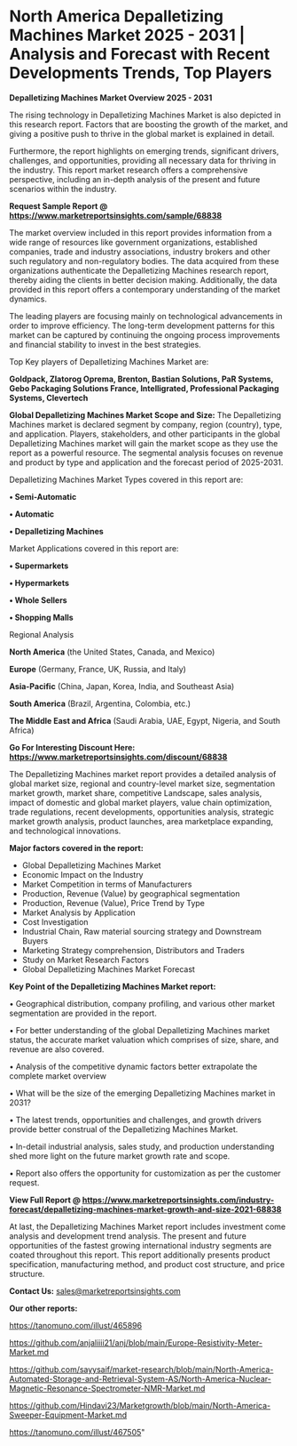 # North America Depalletizing Machines Market 2025 - 2031 | Analysis and Forecast with Recent Developments Trends, Top Players

<Strong> Depalletizing Machines Market Overview 2025 - 2031</strong>

The rising technology in Depalletizing Machines Market is also depicted in this research report. Factors that are boosting the growth of the market, and giving a positive push to thrive in the global market is explained in detail.

Furthermore, the report highlights on emerging trends, significant drivers, challenges, and opportunities, providing all necessary data for thriving in the industry. This report market research offers a comprehensive perspective, including an in-depth analysis of the present and future scenarios within the industry.

<strong>Request Sample Report @ <a href=https://www.marketreportsinsights.com/sample/68838>https://www.marketreportsinsights.com/sample/68838</a></strong>

The market overview included in this report provides information from a wide range of resources like government organizations, established companies, trade and industry associations, industry brokers and other such regulatory and non-regulatory bodies. The data acquired from these organizations authenticate the Depalletizing Machines research report, thereby aiding the clients in better decision making. Additionally, the data provided in this report offers a contemporary understanding of the market dynamics.

The leading players are focusing mainly on technological advancements in order to improve efficiency. The long-term development patterns for this market can be captured by continuing the ongoing process improvements and financial stability to invest in the best strategies.

Top Key players of Depalletizing Machines Market are:

<strong>Goldpack, Zlatorog Oprema, Brenton, Bastian Solutions, PaR Systems, Gebo Packaging Solutions France, Intelligrated, Professional Packaging Systems, Clevertech</strong>

<strong><b>Global Depalletizing Machines Market Scope and Size:</b></strong>
The Depalletizing Machines market is declared segment by company, region (country), type, and application. Players, stakeholders, and other participants in the global Depalletizing Machines market will gain the market scope as they use the report as a powerful resource. The segmental analysis focuses on revenue and product by type and application and the forecast period of 2025-2031.

Depalletizing Machines Market Types covered in this report are:

<strong>• Semi-Automatic

• Automatic

• Depalletizing Machines</strong>

Market Applications covered in this report are:

<strong>• Supermarkets

• Hypermarkets

• Whole Sellers

• Shopping Malls</strong> 

Regional Analysis

<strong>North America</strong> (the United States, Canada, and Mexico)

<strong>Europe</strong> (Germany, France, UK, Russia, and Italy)

<strong>Asia-Pacific</strong> (China, Japan, Korea, India, and Southeast Asia)

<strong>South America</strong> (Brazil, Argentina, Colombia, etc.)

<strong>The Middle East and Africa</strong> (Saudi Arabia, UAE, Egypt, Nigeria, and South Africa)

<strong>Go For Interesting Discount Here: <a href=https://www.marketreportsinsights.com/discount/68838>https://www.marketreportsinsights.com/discount/68838</a></strong>

The Depalletizing Machines market report provides a detailed analysis of global market size, regional and country-level market size, segmentation market growth, market share, competitive Landscape, sales analysis, impact of domestic and global market players, value chain optimization, trade regulations, recent developments, opportunities analysis, strategic market growth analysis, product launches, area marketplace expanding, and technological innovations.

<strong><b>Major factors covered in the report:</b></strong>
<ul>
  <li>Global Depalletizing Machines Market </li>
  <li>Economic Impact on the Industry</li>
  <li>Market Competition in terms of Manufacturers</li>
  <li>Production, Revenue (Value) by geographical segmentation</li>
  <li>Production, Revenue (Value), Price Trend by Type</li>
  <li>Market Analysis by Application</li>
  <li>Cost Investigation</li>
  <li>Industrial Chain, Raw material sourcing strategy and Downstream Buyers</li>
  <li>Marketing Strategy comprehension, Distributors and Traders</li>
  <li>Study on Market Research Factors</li>
  <li>Global Depalletizing Machines Market Forecast</li>
</ul>

<strong><b>Key Point of the Depalletizing Machines Market report:</b></strong>

• Geographical distribution, company profiling, and various other market segmentation are provided in the report.

• For better understanding of the global Depalletizing Machines market status, the accurate market valuation which comprises of size, share, and revenue are also covered.

• Analysis of the competitive dynamic factors better extrapolate the complete market overview

• What will be the size of the emerging Depalletizing Machines market in 2031?

• The latest trends, opportunities and challenges, and growth drivers provide better construal of the Depalletizing Machines Market.

• In-detail industrial analysis, sales study, and production understanding shed more light on the future market growth rate and scope.

• Report also offers the opportunity for customization as per the customer request.

<strong><b>View Full Report @ <a href=https://www.marketreportsinsights.com/industry-forecast/depalletizing-machines-market-growth-and-size-2021-68838>https://www.marketreportsinsights.com/industry-forecast/depalletizing-machines-market-growth-and-size-2021-68838</a></b></strong>


At last, the Depalletizing Machines Market report includes investment come analysis and development trend analysis. The present and future opportunities of the fastest growing international industry segments are coated throughout this report. This report additionally presents product specification, manufacturing method, and product cost structure, and price structure.

<strong>Contact Us:</strong>
sales@marketreportsinsights.com

<strong>Our other reports:</strong>

<a href=https://tanomuno.com/illust/465896>https://tanomuno.com/illust/465896</a>

<a href=https://github.com/anjaliiii21/anj/blob/main/Europe-Resistivity-Meter-Market.md>https://github.com/anjaliiii21/anj/blob/main/Europe-Resistivity-Meter-Market.md</a>

<a href=https://github.com/sayysaif/market-research/blob/main/North-America-Automated-Storage-and-Retrieval-System-AS/North-America-Nuclear-Magnetic-Resonance-Spectrometer-NMR-Market.md>https://github.com/sayysaif/market-research/blob/main/North-America-Automated-Storage-and-Retrieval-System-AS/North-America-Nuclear-Magnetic-Resonance-Spectrometer-NMR-Market.md</a>

<a href=https://github.com/Hindavi23/Marketgrowth/blob/main/North-America-Sweeper-Equipment-Market.md>https://github.com/Hindavi23/Marketgrowth/blob/main/North-America-Sweeper-Equipment-Market.md</a>

<a href=https://tanomuno.com/illust/467505>https://tanomuno.com/illust/467505</a>"
